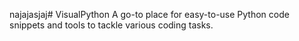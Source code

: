 najajasjaj# VisualPython
A go-to place for easy-to-use Python code snippets and tools to tackle various coding tasks.
